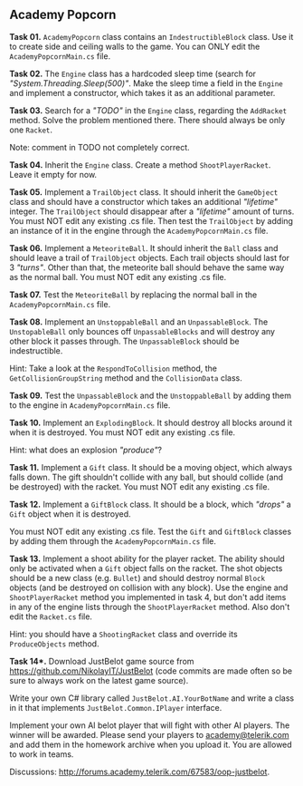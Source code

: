 ## Academy Popcorn

**Task 01.** `AcademyPopcorn` class contains an `IndestructibleBlock` class. Use it to create side and ceiling walls to the game. You can ONLY edit the `AcademyPopcornMain.cs` file.

**Task 02.** The `Engine` class has a hardcoded sleep time (search for *"System.Threading.Sleep(500)"*. Make the sleep time a field in the `Engine` and implement a constructor, which takes it as an additional parameter.

**Task 03.** Search for a *"TODO"* in the `Engine` class, regarding the `AddRacket` method. Solve the problem mentioned there. There should always be only one `Racket`.

Note: comment in TODO not completely correct.

**Task 04.** Inherit the `Engine` class. Create a method `ShootPlayerRacket`. Leave it empty for now.

**Task 05.** Implement a `TrailObject` class. It should inherit the `GameObject` class and should have a constructor which takes an additional *"lifetime"* integer. The `TrailObject` should disappear after a *"lifetime"* amount of turns. You must NOT edit any existing .cs file. Then test the `TrailObject` by adding an instance of it in the engine through the `AcademyPopcornMain.cs` file.

**Task 06.** Implement a `MeteoriteBall`. It should inherit the `Ball` class and should leave a trail of `TrailObject` objects. Each trail objects should last for 3 *"turns"*. Other than that, the meteorite ball should behave the same way as the normal ball. You must NOT edit any existing .cs file.

**Task 07.** Test the `MeteoriteBall` by replacing the normal ball in the `AcademyPopcornMain.cs` file.

**Task 08.** Implement an `UnstoppableBall` and an `UnpassableBlock`. The `UnstopableBall` only bounces off `UnpassableBlocks` and will destroy any other block it passes through. The `UnpassableBlock` should be indestructible.

Hint: Take a look at the `RespondToCollision` method, the `GetCollisionGroupString` method and the `CollisionData` class.
		 
**Task 09.** Test the `UnpassableBlock` and the `UnstoppableBall` by adding them to the engine in `AcademyPopcornMain.cs` file.

**Task 10.** Implement an `ExplodingBlock`. It should destroy all blocks around it when it is destroyed. You must NOT edit any existing .cs file.

Hint: what does an explosion *"produce"*?

**Task 11.** Implement a `Gift` class. It should be a moving object, which always falls down. The gift shouldn't collide with any ball, but should collide (and be destroyed) with the racket. You must NOT edit any existing .cs file.

**Task 12.** Implement a `GiftBlock` class. It should be a block, which *"drops"* a `Gift` object when it is destroyed.

You must NOT edit any existing .cs file. Test the `Gift` and `GiftBlock` classes by adding them through the `AcademyPopcornMain.cs` file.

**Task 13.** Implement a shoot ability for the player racket. The ability should only be activated when a `Gift` object falls on the racket. The shot objects should be a new class (e.g. `Bullet`) and should destroy normal `Block` objects (and be destroyed on collision with any block). Use the engine and `ShootPlayerRacket` method you implemented in task 4, but don't add items in any of the engine lists through the `ShootPlayerRacket` method. Also don't edit the `Racket.cs` file.

Hint: you should have a `ShootingRacket` class and override its `ProduceObjects` method.

**Task 14\*.** Download JustBelot game source from https://github.com/NikolayIT/JustBelot (code commits are made often so be sure to always work on the latest game source).

Write your own C# library called `JustBelot.AI.YourBotName` and write a class in it that implements `JustBelot.Common.IPlayer` interface.

Implement your own AI belot player that will fight with other AI players. The winner will be awarded. Please send your players to academy@telerik.com and add them in the homework archive when you upload it. You are allowed to work in teams.

Discussions: http://forums.academy.telerik.com/67583/oop-justbelot.
